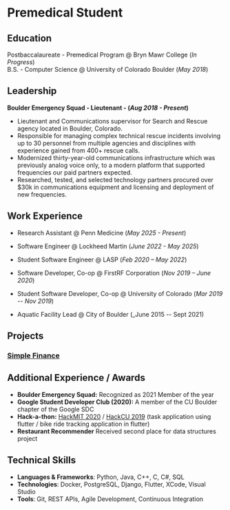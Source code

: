 # Premedical Student

## Education
Postbaccalaureate - Premedical Program @ Bryn Mawr College (_In Progress_)		        		
B.S. - Computer Science @ University of Colorado Boulder (_May 2018_)

## Leadership
**Boulder Emergency Squad - Lieutenant - (_Aug 2018 - Present_)**
- Lieutenant and Communications supervisor for Search and Rescue agency located in Boulder, Colorado.
- Responsible for managing complex technical rescue incidents involving up to 30 personnel from multiple agencies and disciplines with experience gained from 400+ rescue calls.
- Modernized thirty-year-old communications infrastructure which was previously analog voice only, to a modern platform that supported frequencies our paid partners expected.
- Researched, tested, and selected technology partners procured over $30k in communications equipment and
licensing and deployment of new frequencies.

## Work Experience
- Research Assistant @ Penn Medicine (_May 2025 - Present_)

- Software Engineer @ Lockheed Martin (_June 2022 - May 2025_)

- Student Software Engineer @ LASP (_Feb 2020 – May 2022_)

- Software Developer, Co-op  @ FirstRF Corporation (_Nov 2019 – June 2020_)

- Student Software Developer, Co-op  @ University of Colorado (_Mar 2019 -- Nov 2019_)

- Aquatic Facility Lead  @ City of Boulder (_June 2015 -- Sept 2021)

## Projects
### [Simple Finance](https://github.com/AngusFiedler/simple-finance-web)

## Additional Experience / Awards	
- **Boulder Emergency Squad:** Recognized as 2021 Member of the year	        		
- **Google Student Developer Club (2020):** A member of the CU Boulder chapter of the Google SDC
- **Hack-a-thon:** [HackMIT 2020](https://github.com/AngusFiedler/Hack_MIT_2020) / [HackCU 2019](https://github.com/AngusFiedler/HackCU2019) (task application using flutter / bike ride tracking application in flutter)
- **Restaurant Recommender** Received second place for data structures project

## Technical Skills  
- **Languages & Frameworks**: Python, Java, C++, C, C#, SQL  
- **Technologies**: Docker, PostgreSQL, Django, Flutter, XCode, Visual Studio  
- **Tools**: Git, REST APIs, Agile Development, Continuous Integration  
